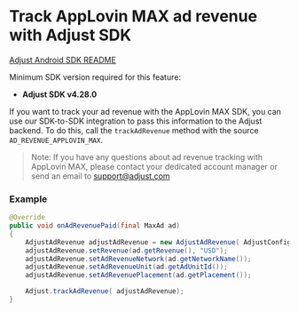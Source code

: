 # Track AppLovin MAX ad revenue with Adjust SDK

[Adjust Android SDK README][android-readme]

Minimum SDK version required for this feature:

- **Adjust SDK v4.28.0**

If you want to track your ad revenue with the AppLovin MAX SDK, you can use our SDK-to-SDK integration to pass this information to the Adjust backend. To do this, call the `trackAdRevenue` method with the source `AD_REVENUE_APPLOVIN_MAX`.

> Note: If you have any questions about ad revenue tracking with AppLovin MAX, please contact your dedicated account manager or send an email to [support@adjust.com](mailto:support@adjust.com)

### Example

```java
@Override
public void onAdRevenuePaid(final MaxAd ad)
{
    AdjustAdRevenue adjustAdRevenue = new AdjustAdRevenue( AdjustConfig.AD_REVENUE_APPLOVIN_MAX);
    adjustAdRevenue.setRevenue(ad.getRevenue(), "USD");
    adjustAdRevenue.setAdRevenueNetwork(ad.getNetworkName());
    adjustAdRevenue.setAdRevenueUnit(ad.getAdUnitId());
    adjustAdRevenue.setAdRevenuePlacement(ad.getPlacement());

    Adjust.trackAdRevenue( adjustAdRevenue);
}

```

[android-readme]:    ../../../README.md
